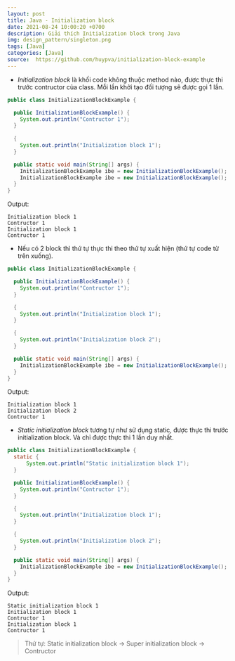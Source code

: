 ```yaml
---
layout: post
title: Java - Initialization block
date: 2021-08-24 10:00:20 +0700
description: Giải thích Initialization block trong Java
img: design_pattern/singleton.png
tags: [Java]
categories: [Java]
source:  https://github.com/huypva/initialization-block-example
---
```


- *Initialization block* là khối code không thuộc method nào, được thực thi trước contructor của class. Mỗi lần khởi tạo đối tượng sẽ được gọi 1 lần.

```java
public class InitializationBlockExample {

  public InitializationBlockExample() {
    System.out.println("Contructor 1");
  }
 
  {
    System.out.println("Initialization block 1");
  }

  public static void main(String[] args) {
    InitializationBlockExample ibe = new InitializationBlockExample();
    InitializationBlockExample ibe = new InitializationBlockExample();
  }
}
``` 

Output:

```text
Initialization block 1
Contructor 1
Initialization block 1
Contructor 1
```

- Nếu có 2 block thì thứ tự thực thi theo thứ tự xuất hiện (thứ tự code từ trên xuống).

```java
public class InitializationBlockExample {

  public InitializationBlockExample() {
    System.out.println("Contructor 1");
  }    

  {
    System.out.println("Initialization block 1");
  } 

  {
    System.out.println("Initialization block 2");
  } 

  public static void main(String[] args) {
    InitializationBlockExample ibe = new InitializationBlockExample();
  }
}
``` 

Output:

```text
Initialization block 1
Initialization block 2
Contructor 1
```

- *Static initialization block* tương tự như sử dụng static, được thực thi trước initialization block. Và chỉ được thực thi 1 lần duy nhất.

```java
public class InitializationBlockExample {
  static {
      System.out.println("Static initialization block 1");
  }

  public InitializationBlockExample() {
    System.out.println("Contructor 1");
  }    

  {
    System.out.println("Initialization block 1");
  } 

  {
    System.out.println("Initialization block 2");
  } 

  public static void main(String[] args) {
    InitializationBlockExample ibe = new InitializationBlockExample();
  }
}
```

Output:

```text
Static initialization block 1
Initialization block 1
Contructor 1
Initialization block 1
Contructor 1
```` 

> Thứ tự: Static initialization block -> Super initialization block -> Contructor
